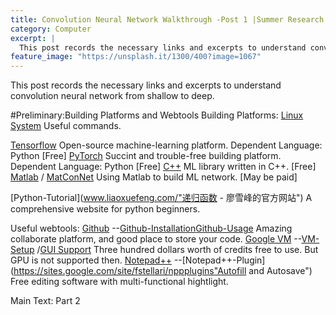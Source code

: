 ```yaml
---
title: Convolution Neural Network Walkthrough -Post 1 |Summer Research Summary 
category: Computer
excerpt: |    
  This post records the necessary links and excerpts to understand convolution neural network from shallow to deep.
feature_image: "https://unsplash.it/1300/400?image=1067"
---
```


This post records the necessary links and excerpts to understand convolution neural network from shallow to deep.

#Preliminary:Building Platforms and Webtools
Building Platforms:
[Linux System](www.linuxandubuntu.com/home/10-basic-linux-commands-that-every-linux-newbies-should-remember)
Useful commands.

[Tensorflow](https://www.tensorflow.org/install/"Tensorflow")
Open-source machine-learning platform. Dependent Language: Python [Free]
[PyTorch](http://pytorch.org/"PyTorch")
Succint and trouble-free building platform. Dependent Language: Python [Free]
[C++](http://www.mlpack.org/)
ML library written in C++. [Free]
[Matlab](https://www.mathworks.com/solutions/machine-learning.html) / [MatConNet](http://www.vlfeat.org/matconvnet/)
Using Matlab to build ML network.  [May be paid]

[Python-Tutorial](www.liaoxuefeng.com/"递归函数 - 廖雪峰的官方网站")
A comprehensive website for python beginners.

Useful webtools:
[Github](https://github.com/) --[Github-Installation](https://www.howtoforge.com/tutorial/install-git-and-github-on-ubuntu-14.04/)[Github-Usage](http://www.ruanyifeng.com/blog/2014/06/git_remote.html)
Amazing collaborate platform, and good place to store your code.
[Google VM](https://cloud.google.com/) --[VM-Setup](https://haroldsoh.com/2016/04/28/set-up-anaconda-ipython-tensorflow-julia-on-a-google-compute-engine-vm/) /[GUI Support](https://medium.com/google-cloud/graphical-user-interface-gui-for-google-compute-engine-instance-78fccda09e5c)
Three hundred dollars worth of credits free to use. But GPU is not supported then.
[Notepad++](https://notepad-plus-plus.org/) --[Notepad++-Plugin](https://sites.google.com/site/fstellari/nppplugins"Autofill and Autosave")
Free editing software with multi-functional hightlight.


<!-- more -->

Main Text: Part 2
